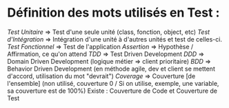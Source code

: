 # Définition des mots utilisés en Test :

_Test Unitaire_ => Test d'une seule unité (class, fonction, object, etc)
_Test d'Intégration_ => Intégration d'une unité à d'autres unités et test de celles-ci.
_Test Fonctionnel_ => Test de l'application
_Assertion_ => Hypothèse / Affirmation, ce qu'on attend
_TDD_ => Test Driven Development
_DDD_ => Domain Driven Development (logique métier => client prioritaire)
_BDD_ => Behavior Driven Development (en méthode agile, dev et client se mettent d'accord, utilisation du mot "devrait")
_Coverage_ => Couverture [de l'ensemble] (non utilisé, couverture 0 / Si on utilise, exemple, une variable, sa couverture est de 100%) Existe : Couverture de Code et Couverture de Test
